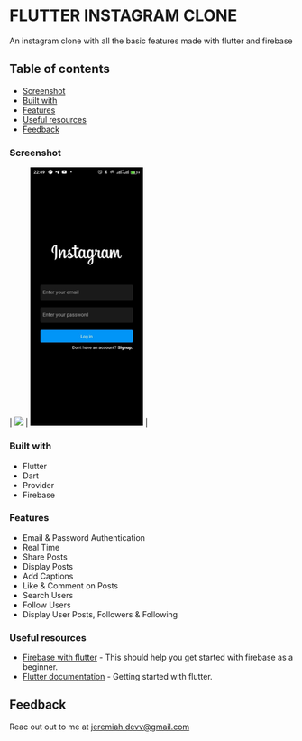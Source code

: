 # FLUTTER INSTAGRAM CLONE

An instagram clone with all the basic features made with flutter and firebase

## Table of contents

- [Screenshot](#screenshot)
- [Built with](#built-with)
- [Features](#features)
- [Useful resources](#useful-resources)
- [Feedback](#feedback)

### Screenshot

| <img src="./assets/screenshots/login_light.jpg" width="200" /> | <img src="./assets/screenshots/login_dark.jpg" width="200" /> |

### Built with

- Flutter
- Dart
- Provider
- Firebase

### Features

- Email & Password Authentication
- Real Time
- Share Posts
- Display Posts
- Add Captions
- Like & Comment on Posts
- Search Users
- Follow Users
- Display User Posts, Followers & Following

### Useful resources

- [Firebase with flutter](https://firebase.google.com/docs/guides/) - This should help you get started with firebase as a beginner.
- [Flutter documentation](https://docs.flutter.dev/) - Getting started with flutter.

## Feedback

Reac out out to me at <jeremiah.devv@gmail.com>
